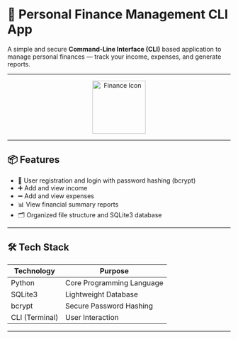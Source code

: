 # 💸 Personal Finance Management CLI App

A simple and secure **Command-Line Interface (CLI)** based application to manage personal finances — track your income, expenses, and generate reports.

---

<p align="center">
  <img src="https://cdn-icons-png.flaticon.com/512/1165/1165670.png" alt="Finance Icon" width="120" height="120">
</p>

---

## 📦 Features

- 👤 User registration and login with password hashing (bcrypt)
- ➕ Add and view income
- ➖ Add and view expenses
- 📊 View financial summary reports
- 🗂 Organized file structure and SQLite3 database

---

## 🛠️ Tech Stack

| Technology   | Purpose                    |
|-------------|-----------------------------|
| Python       | Core Programming Language   |
| SQLite3      | Lightweight Database        |
| bcrypt       | Secure Password Hashing     |
| CLI (Terminal)| User Interaction           |

---

